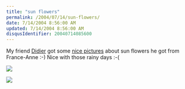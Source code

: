 ```yaml
---
title: "sun flowers"
permalink: /2004/07/14/sun-flowers/
date: 7/14/2004 8:56:00 AM
updated: 7/14/2004 8:56:00 AM
disqusIdentifier: 20040714085600
---
```

My friend [Didier](http://www.didierbeck.com) got some [nice pictures](http://www.didierbeck.com/2004_07_01_blogs.php#108957069266216869) about sun flowers he got from France-Anne :-) Nice with those rainy days :-(

![](http://www.didierbeck.com/pics/diverse/weekend04.JPG)
<!-- more -->

![](http://www.didierbeck.com/pics/diverse/weekend05.JPG)
